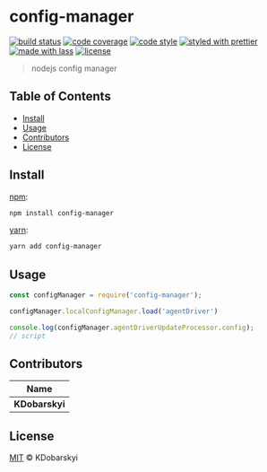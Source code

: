 # config-manager

[![build status](https://img.shields.io/travis/KDobarskyi/config-manager.svg)](https://travis-ci.org/KDobarskyi/config-manager)
[![code coverage](https://img.shields.io/codecov/c/github/KDobarskyi/config-manager.svg)](https://codecov.io/gh/KDobarskyi/config-manager)
[![code style](https://img.shields.io/badge/code_style-XO-5ed9c7.svg)](https://github.com/sindresorhus/xo)
[![styled with prettier](https://img.shields.io/badge/styled_with-prettier-ff69b4.svg)](https://github.com/prettier/prettier)
[![made with lass](https://img.shields.io/badge/made_with-lass-95CC28.svg)](https://lass.js.org)
[![license](https://img.shields.io/github/license/KDobarskyi/config-manager.svg)](LICENSE)

> nodejs config manager


## Table of Contents

* [Install](#install)
* [Usage](#usage)
* [Contributors](#contributors)
* [License](#license)


## Install

[npm][]:

```sh
npm install config-manager
```

[yarn][]:

```sh
yarn add config-manager
```


## Usage

```js
const configManager = require('config-manager');

configManager.localConfigManager.load('agentDriver')

console.log(configManager.agentDriverUpdateProcessor.config);
// script
```


## Contributors

| Name           |
| -------------- |
| **KDobarskyi** |


## License

[MIT](LICENSE) © KDobarskyi


## 

[npm]: https://www.npmjs.com/

[yarn]: https://yarnpkg.com/
